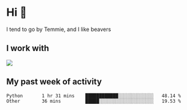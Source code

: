<h1 align="left">Hi 👋</h1>

<p>I tend to go by Temmie, and I like beavers</p>

<h2 align="left">I work with</h2>

<div align=left>
  <img src="https://skillicons.dev/icons?i=py,godot,javascript,css,html,linux,git,blender,bash,vscode,&theme=dark">
</div>


<h2 align="left">My past week of activity</h2>

<!--START_SECTION:waka-->

```text
Python       1 hr 31 mins    ████████████░░░░░░░░░░░░░   48.14 %
Other        36 mins         █████░░░░░░░░░░░░░░░░░░░░   19.53 %
```

<!--END_SECTION:waka-->
